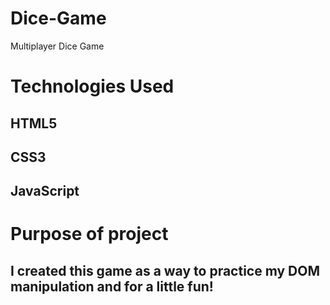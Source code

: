 # Dice-Game
Multiplayer Dice Game
# Technologies Used
## HTML5
## CSS3
## JavaScript

# Purpose of project
## I created this game as a way to practice my DOM manipulation and for a little fun! 
